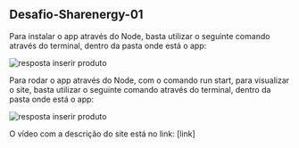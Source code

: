 ## Desafio-Sharenergy-01

Para instalar o app através do Node, basta utilizar o seguinte comando através do terminal, dentro da pasta onde está o app:

![resposta inserir produto]()

Para rodar o app através do Node, com o comando run start, para visualizar o site, basta utilizar o seguinte comando através do terminal, dentro da pasta onde está o app:

![resposta inserir produto]()

O vídeo com a descrição do site está no link:
[link]